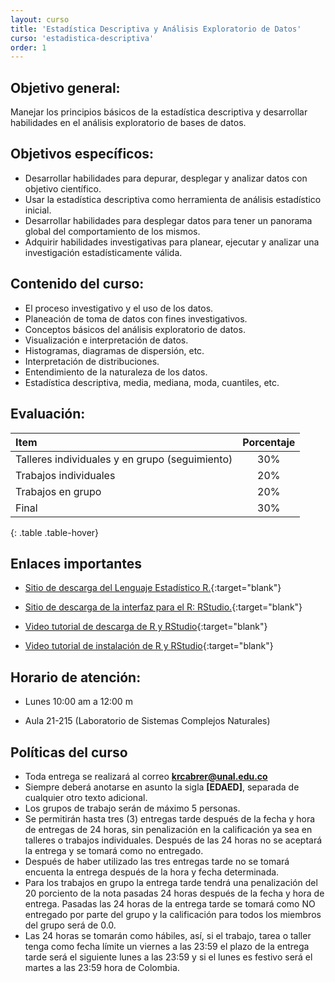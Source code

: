```yaml
---
layout: curso
title: 'Estadística Descriptiva y Análisis Exploratorio de Datos'
curso: 'estadistica-descriptiva'
order: 1
---
```


## Objetivo general:

Manejar los principios básicos de la estadística descriptiva y desarrollar
habilidades en el análisis exploratorio de bases de datos.

## Objetivos específicos:

- Desarrollar habilidades para depurar, desplegar y analizar
  datos con objetivo científico.
- Usar la estadística descriptiva como herramienta de
  análisis estadístico inicial.
- Desarrollar habilidades para desplegar datos para
  tener un panorama global del comportamiento de los mismos.
- Adquirir habilidades investigativas para planear,
  ejecutar y analizar una investigación estadísticamente válida.

## Contenido del curso:

- El proceso investigativo y el uso de los datos.
- Planeación de toma de datos con fines investigativos.
- Conceptos básicos del análisis exploratorio de datos.
- Visualización e interpretación de datos.
- Histogramas, diagramas de dispersión, etc.
- Interpretación de distribuciones.
- Entendimiento de la naturaleza de los datos.
- Estadística descriptiva, media, mediana, moda, cuantiles, etc.

## Evaluación:

| Item                                           | Porcentaje |
|:-----------------------------------------------|:----------:|
| Talleres individuales y en grupo (seguimiento) |        30% |
| Trabajos individuales                          |        20% |
| Trabajos en grupo                              |        20% |
| Final                                          |        30% |
{: .table .table-hover}

## Enlaces importantes

* [Sitio de descarga del Lenguaje Estadístico R.](http://cran.r-project.org/bin/windows/base/){:target="blank"}
* [Sitio de descarga de la interfaz para el R: RStudio.](http://www.rstudio.com/products/rstudio/download/){:target="blank"}

* [Video tutorial de descarga de R y RStudio](https://youtu.be/IrWl6Zb3oYM){:target="blank"}
* [Video tutorial de instalación de R y RStudio](https://youtu.be/vglp2godUmc){:target="blank"}


## Horario de atención:

- Lunes 10:00 am a 12:00 m

- Aula 21-215 (Laboratorio de Sistemas Complejos Naturales)

## Políticas del curso

- Toda entrega se realizará al correo **krcabrer@unal.edu.co**
- Siempre deberá anotarse en asunto la sigla **[EDAED]**, separada de cualquier otro texto adicional.
- Los grupos de trabajo serán de máximo 5 personas.
- Se permitirán hasta tres (3) entregas tarde después de la fecha y hora de entregas de 24 horas, sin
  penalización en la calificación ya sea en talleres o trabajos individuales.
  Después de las 24 horas no se aceptará la entrega y se tomará como no entregado.
- Después de haber utilizado las tres entregas tarde no se tomará encuenta la entrega
  después de la hora y fecha determinada.
- Para los trabajos en grupo la entrega tarde tendrá una penalización
  del 20 porciento de la nota pasadas 24 horas después de la fecha y hora de entrega.
  Pasadas las 24 horas de la entrega tarde se tomará como NO entregado por parte del grupo y
  la calificación para todos los miembros del grupo será de 0.0.
- Las 24 horas se tomarán como hábiles, así, si el trabajo, tarea o taller tenga
  como fecha límite un viernes a las 23:59 el plazo de la entrega tarde será el
  siguiente lunes a las 23:59 y si el lunes es festivo será el martes a las 23:59 hora
  de Colombia.  
